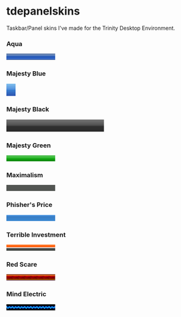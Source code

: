 # tdepanelskins
Taskbar/Panel skins I've made for the Trinity Desktop Environment.

### Aqua
<img src="panelbars/aqua.png"><img src="panelbars/aqua.png"><img src="panelbars/aqua.png"><img src="panelbars/aqua.png"><img src="panelbars/aqua.png"><img src="panelbars/aqua.png"><img src="panelbars/aqua.png"><img src="panelbars/aqua.png">

### Majesty Blue
<img src="panelbars/bar2.png"><img src="panelbars/bar2.png"><img src="panelbars/bar2.png"><img src="panelbars/bar2.png"><img src="panelbars/bar2.png"><img src="panelbars/bar2.png"><img src="panelbars/bar2.png"><img src="panelbars/bar2.png">

### Majesty Black
<img src="panelbars/bar3.png"><img src="panelbars/bar3.png"><img src="panelbars/bar3.png"><img src="panelbars/bar3.png"><img src="panelbars/bar3.png"><img src="panelbars/bar3.png"><img src="panelbars/bar3.png"><img src="panelbars/bar3.png">

### Majesty Green
<img src="panelbars/bar4.png"><img src="panelbars/bar4.png"><img src="panelbars/bar4.png"><img src="panelbars/bar4.png"><img src="panelbars/bar4.png"><img src="panelbars/bar4.png"><img src="panelbars/bar4.png"><img src="panelbars/bar4.png">

### Maximalism
<img src="panelbars/bar5.png"><img src="panelbars/bar5.png"><img src="panelbars/bar5.png"><img src="panelbars/bar5.png"><img src="panelbars/bar5.png"><img src="panelbars/bar5.png"><img src="panelbars/bar5.png"><img src="panelbars/bar5.png">

### Phisher's Price
<img src="panelbars/bar_blue.png"><img src="panelbars/bar_blue.png"><img src="panelbars/bar_blue.png"><img src="panelbars/bar_blue.png"><img src="panelbars/bar_blue.png"><img src="panelbars/bar_blue.png"><img src="panelbars/bar_blue.png"><img src="panelbars/bar_blue.png">


### Terrible Investment
<img src="panelbars/xmr.png"><img src="panelbars/xmr.png"><img src="panelbars/xmr.png"><img src="panelbars/xmr.png"><img src="panelbars/xmr.png"><img src="panelbars/xmr.png"><img src="panelbars/xmr.png"><img src="panelbars/xmr.png">


### Red Scare
<img src="panelbars/redscare.png"><img src="panelbars/redscare.png"><img src="panelbars/redscare.png"><img src="panelbars/redscare.png"><img src="panelbars/redscare.png"><img src="panelbars/redscare.png"><img src="panelbars/redscare.png"><img src="panelbars/redscare.png">




### Mind Electric
<img src="panelbars/electric.png"><img src="panelbars/electric.png"><img src="panelbars/electric.png"><img src="panelbars/electric.png"><img src="panelbars/electric.png"><img src="panelbars/electric.png"><img src="panelbars/electric.png"><img src="panelbars/electric.png">
